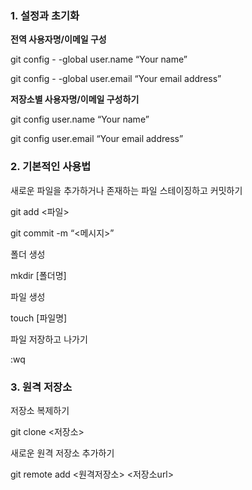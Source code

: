 ### 1. 설정과 초기화

**전역 사용자명/이메일 구성**

git config - -global user.name “Your name”

git config - -global user.email “Your email address”



**저장소별 사용자명/이메일 구성하기**

git config user.name “Your name”

git config user.email “Your email address”




### 2. 기본적인 사용법

새로운 파일을 추가하거나 존재하는 파일 스테이징하고 커밋하기

git add <파일>

git commit -m “<메시지>”

폴더 생성

mkdir [폴더명]

파일 생성

touch [파일명]

파일 저장하고 나가기

:wq



### 3. 원격 저장소

저장소 복제하기

git clone <저장소>

새로운 원격 저장소 추가하기

git remote add <원격저장소> <저장소url>
